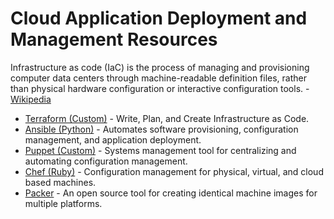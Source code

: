 # Cloud Application Deployment and Management Resources

Infrastructure as code (IaC) is the process of managing and provisioning computer data centers through machine-readable definition files, rather than physical hardware configuration or interactive configuration tools. - [Wikipedia](https://en.wikipedia.org/wiki/Infrastructure_as_Code)

* [Terraform (Custom)](https://www.terraform.io/) - Write, Plan, and Create Infrastructure as Code.
* [Ansible (Python)](https://www.ansible.com/) - Automates software provisioning, configuration management, and application deployment.
* [Puppet (Custom)](https://puppet.com/) - Systems management tool for centralizing and automating configuration management.
* [Chef (Ruby)](https://www.chef.io/) - Configuration management for physical, virtual, and cloud based machines.
* [Packer](https://www.packer.io/) - An open source tool for creating identical machine images for multiple platforms.
